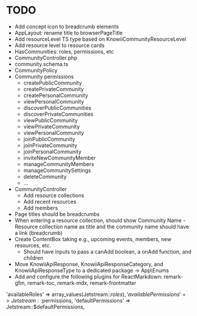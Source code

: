 # TODO

- Add concept icon to breadcrumb elements
- AppLayout: rename title to browserPageTitle
- Add resourceLevel TS type based on KnowiiCommunityResourceLevel
- Add resource level to resource cards
- HasCommunities: roles, permissions, etc
- CommunityController.php
- community.schema.ts
- CommunityPolicy
- Community permissions
  - createPublicCommunity
  - createPrivateCommunity
  - createPersonalCommunity
  - viewPersonalCommunity
  - discoverPublicCommunities
  - discoverPrivateCommunities
  - viewPublicCommunity
  - viewPrivateCommunity
  - viewPersonalCommunity
  - joinPublicCommunity
  - joinPrivateCommunity
  - joinPersonalCommunity
  - inviteNewCommunityMember
  - manageCommunityMembers
  - manageCommunitySettings
  - deleteCommunity
  - ...
- CommunityController
  - Add resource collections
  - Add recent resources
  - Add members
- Page titles should be breadcrumbs
- When entering a resource collection, should show Community Name - Resource collection name as title and the community name should have a link (breadcrumb)
- Create ContentBox taking e.g., upcoming events, members, new resources, etc.
  - Should have inputs to pass a canAdd boolean, a onAdd function, and children
- Move KnowiiApiResponse, KnowiiApiResponseCategory, and KnowiiApiResponseType to a dedicated package -> App\Enums
- Add and configure the following plugins for ReactMarkdown: remark-gfm, remark-toc, remark-mdx, remark-frontmatter

'availableRoles' => array_values(Jetstream::$roles),
'availablePermissions' => Jetstream::$permissions,
'defaultPermissions' => Jetstream::$defaultPermissions,
